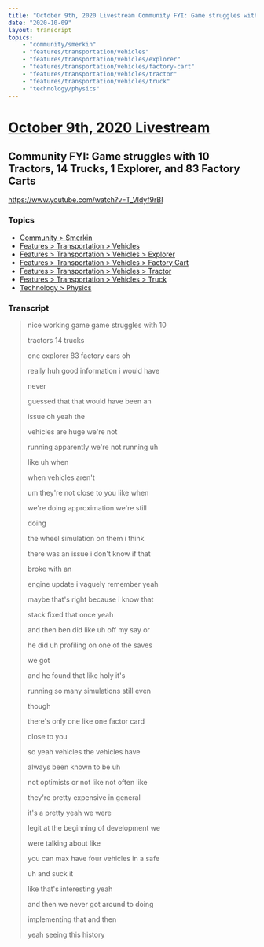 ```yaml
---
title: "October 9th, 2020 Livestream Community FYI: Game struggles with 10 Tractors, 14 Trucks, 1 Explorer, and 83 Factory Carts"
date: "2020-10-09"
layout: transcript
topics:
    - "community/smerkin"
    - "features/transportation/vehicles"
    - "features/transportation/vehicles/explorer"
    - "features/transportation/vehicles/factory-cart"
    - "features/transportation/vehicles/tractor"
    - "features/transportation/vehicles/truck"
    - "technology/physics"
---
```

# [October 9th, 2020 Livestream](../2020-10-09.md)
## Community FYI: Game struggles with 10 Tractors, 14 Trucks, 1 Explorer, and 83 Factory Carts
https://www.youtube.com/watch?v=T_Vldyf9rBI

### Topics
* [Community > Smerkin](../topics/community/smerkin.md)
* [Features > Transportation > Vehicles](../topics/features/transportation/vehicles.md)
* [Features > Transportation > Vehicles > Explorer](../topics/features/transportation/vehicles/explorer.md)
* [Features > Transportation > Vehicles > Factory Cart](../topics/features/transportation/vehicles/factory-cart.md)
* [Features > Transportation > Vehicles > Tractor](../topics/features/transportation/vehicles/tractor.md)
* [Features > Transportation > Vehicles > Truck](../topics/features/transportation/vehicles/truck.md)
* [Technology > Physics](../topics/technology/physics.md)

### Transcript

> nice working game game struggles with 10
>
> tractors 14 trucks
>
> one explorer 83 factory cars oh
>
> really huh good information i would have
>
> never
>
> guessed that that would have been an
>
> issue oh yeah the
>
> vehicles are huge we're not
>
> running apparently we're not running uh
>
> like uh when
>
> when vehicles aren't
>
> um they're not close to you like when
>
> we're doing approximation we're still
>
> doing
>
> the wheel simulation on them i think
>
> there was an issue i don't know if that
>
> broke with an
>
> engine update i vaguely remember yeah
>
> maybe that's right because i know that
>
> stack fixed that once yeah
>
> and then ben did like uh off my say or
>
> he did uh profiling on one of the saves
>
> we got
>
> and he found that like holy it's
>
> running so many simulations still even
>
> though
>
> there's only one like one factor card
>
> close to you
>
> so yeah vehicles the vehicles have
>
> always been known to be uh
>
> not optimists or not like not often like
>
> they're pretty expensive in general
>
> it's a pretty yeah we were
>
> legit at the beginning of development we
>
> were talking about like
>
> you can max have four vehicles in a safe
>
> uh and suck it
>
> like that's interesting yeah
>
> and then we never got around to doing
>
> implementing that and then
>
> yeah seeing this history
>

